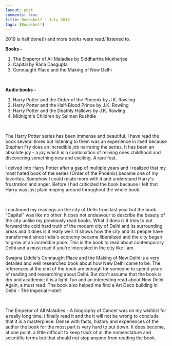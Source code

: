 ```yaml
---
layout: post
comments: true
title: Bookshelf - July 2019
tags: [Bookshelf]
---
```


2019 is half done(!) and more books were read/ listened to.

**Books -** 

1. The Emperor of All Maladies by Siddhartha Mukherjee
2. Capital by Rana Dasgupta
3. Connaught Place and the Making of New Delhi 

<br>

**Audio books -**

1. Harry Potter and the Order of the Phoenix by J.K. Rowling
2. Harry Potter and the Half-Blood Prince by J.K. Rowling
3. Harry Potter and the Deathly Hallows by J.K. Rowling
4. Midnight's Children by Salman Rushdie

<br>

The Harry Potter series has been immense and beautiful. I have read the book several times but listening to them was an experience in itself because Stephen Fry does an incredible job narrating the series. It has been an absolute joy - a joy which is a combination of reliving ones childhood and discovering something new and exciting. A rare feat.

I delved into Harry Potter after a gap of multiple years and I realized that my most hated book of the series (Order of the Phoenix) became one of my favorites. Somehow I could relate more with it and understand Harry's frustration and anger. Before I had criticized the book because I felt that Harry was just plain moping around throughout the whole book.

<br>

I continued my readings on the city of Delhi from last year but the book "Capital" was like no other. It does not endeavour to describe the beauty of the city unlike my previously read books. What it does is it tries to put forward the cold hard truth of the modern city of Delhi and its surrounding areas and it does is it really well. It shows how the city and its people have transformed since India's economy became liberalized and the city began to grow at an incredible pace. This is the book to read about contemporary Delhi and a must read if you're interested in the city like I am.

Swapna Liddle's Connaught Place and the Making of New Delhi is a very detailed and well researched book about how New Delhi came to be. The references at the end of the book are enough for someone to spend years of reading and researching about Delhi. But don't assume that the book is dry and academic; it is a light, fun and an interesting read about New Delhi. Again, a must read. The book also helped me find a Art Deco building in Delhi - The Imperial Hotel!

<br>

The Emperor of All Maladies - A biography of Cancer was on my wishlist for a really long time. I finally read it and the it will not be wrong to conclude that it is a masterpiece. Dense with facts, history and experiences of the author the book for the most part is very hard to put down. It does become, at one point, a little difficult to keep track of all the nomenclature and scientific terms but that should not stop anyone from reading the book.



